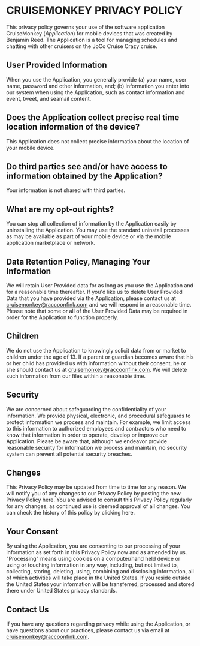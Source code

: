 CRUISEMONKEY PRIVACY POLICY
===========================

This privacy policy governs your use of the software application CruiseMonkey (_Application_) for mobile devices that was created by Benjamin Reed. The Application is a tool for managing schedules and chatting with other cruisers on the JoCo Cruise Crazy cruise.

User Provided Information
-------------------------

When you use the Application, you generally provide (a) your name, user name, password and other information, and; (b) information you enter into our system when using the Application, such as contact information and event, tweet, and seamail content.

Does the Application collect precise real time location information of the device?
----------------------------------------------------------------------------------

This Application does not collect precise information about the location of your mobile device.

Do third parties see and/or have access to information obtained by the Application?
-----------------------------------------------------------------------------------

Your information is not shared with third parties.

What are my opt-out rights?
---------------------------

You can stop all collection of information by the Application easily by uninstalling the Application. You may use the standard uninstall processes as may be available as part of your mobile device or via the mobile application marketplace or network.

Data Retention Policy, Managing Your Information
------------------------------------------------

We will retain User Provided data for as long as you use the Application and for a reasonable time thereafter. If you'd like us to delete User Provided Data that you have provided via the Application, please contact us at cruisemonkey@raccoonfink.com and we will respond in a reasonable time. Please note that some or all of the User Provided Data may be required in order for the Application to function properly.

Children
--------

We do not use the Application to knowingly solicit data from or market to children under the age of 13. If a parent or guardian becomes aware that his or her child has provided us with information without their consent, he or she should contact us at cruisemonkey@raccoonfink.com. We will delete such information from our files within a reasonable time.

Security
--------

We are concerned about safeguarding the confidentiality of your information. We provide physical, electronic, and procedural safeguards to protect information we process and maintain. For example, we limit access to this information to authorized employees and contractors who need to know that information in order to operate, develop or improve our Application. Please be aware that, although we endeavor provide reasonable security for information we process and maintain, no security system can prevent all potential security breaches.

Changes
-------

This Privacy Policy may be updated from time to time for any reason. We will notify you of any changes to our Privacy Policy by posting the new Privacy Policy here. You are advised to consult this Privacy Policy regularly for any changes, as continued use is deemed approval of all changes. You can check the history of this policy by clicking here.

Your Consent
------------

By using the Application, you are consenting to our processing of your information as set forth in this Privacy Policy now and as amended by us. "Processing" means using cookies on a computer/hand held device or using or touching information in any way, including, but not limited to, collecting, storing, deleting, using, combining and disclosing information, all of which activities will take place in the United States. If you reside outside the United States your information will be transferred, processed and stored there under United States privacy standards.

Contact Us
----------

If you have any questions regarding privacy while using the Application, or have questions about our practices, please contact us via email at cruisemonkey@raccoonfink.com.

